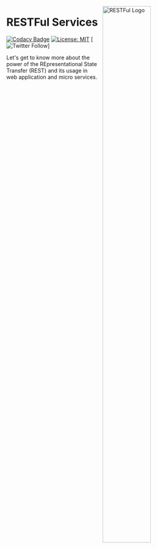 <img src="https://miro.medium.com/max/790/1*uHzooF1EtgcKn9_XiSST4w.png"
     alt="RESTFul Logo"
     style="float: right; margin-left: 10px; width:50%; height:60%" 
     width="40%"
     height="40%"
     align="right"/>

# RESTFul Services

[![Codacy Badge](https://api.codacy.com/project/badge/Grade/848b755c7cf140538f6b097a4b5bbd99)](https://app.codacy.com/app/Vignesh-Durairaj/RESTFul-Samples?utm_source=github.com&utm_medium=referral&utm_content=Vignesh-Durairaj/RESTFul-Samples&utm_campaign=Badge_Grade_Dashboard)
[![License: MIT](https://img.shields.io/badge/License-MIT-blue.svg)](https://opensource.org/licenses/MIT) 
[![Twitter Follow](https://img.shields.io/twitter/follow/vigneshdurairaj.svg?style=social)]

Let's get to know more about the power of the REpresentational State Transfer (REST) and its usage in web application and micro services.
